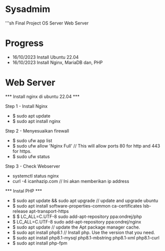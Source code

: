 # Sysadmim
'''sh Final Project OS Server Web Server


# Progress
- 16/10/2023 Install Ubuntu 22.04
- 16/10/2023 Install Nginx, MariaDB dan, PHP


# Web Server 
*** Install nginx di ubuntu 22.04 ***

Step 1 - Install Nginx
- $ sudo apt update
- $ sudo apt install nginx

Step 2 - Menyesuaikan firewall
- $ sudo ufw app list
- $ sudo ufw allow 'Nginx Full' // This will allow ports 80 for http and 443 for https.
- $ sudo ufw status

Step 3 - Check Webserver
- systemctl status nginx
- curl -4 icanhazip.com // Ini akan memberikan ip address

*** Instal PHP ***
- $ sudo apt update && sudo apt upgrade  // update and upgrade ubuntu
- $ sudo apt install software-properties-common ca-certificates lsb-release apt-transport-https
- $ $ LC_ALL=C.UTF-8 sudo add-apt-repository ppa:ondrej/php 
- $ LC_ALL=C.UTF-8 sudo add-apt-repository ppa:ondrej/nginx
- $ sudo apt update  // update the Apt package manager cache.
- $ sudo apt install php8.1 // Install php. Use the version that you need.
- $ sudo apt install php8.1-mysql php8.1-mbstring php8.1-xml php8.1-curl 
- $ sudo apt install php-fpm







